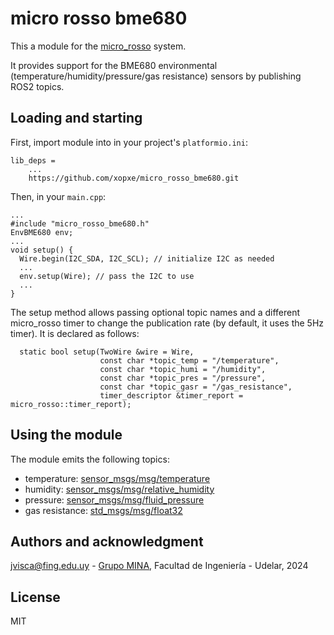 # micro rosso bme680

This a module for the [micro_rosso](https://github.com/xopxe/micro_rosso_platformio) system.

It provides support for the BME680 environmental (temperature/humidity/pressure/gas resistance) sensors by publishing ROS2 topics.

## Loading and starting

First, import module into in your project's `platformio.ini`:

```
lib_deps =
    ...
    https://github.com/xopxe/micro_rosso_bme680.git
```

Then, in your `main.cpp`:

```
...
#include "micro_rosso_bme680.h"
EnvBME680 env;
...
void setup() {
  Wire.begin(I2C_SDA, I2C_SCL); // initialize I2C as needed
  ...
  env.setup(Wire); // pass the I2C to use
  ...
}
```

The setup method allows passing optional topic names and a different micro_rosso timer to change the publication rate (by default, it uses the 5Hz timer). It is declared as follows:

```
  static bool setup(TwoWire &wire = Wire,
                    const char *topic_temp = "/temperature",
                    const char *topic_humi = "/humidity",
                    const char *topic_pres = "/pressure",
                    const char *topic_gasr = "/gas_resistance",
                    timer_descriptor &timer_report = micro_rosso::timer_report);
```

## Using the module

The module emits the following topics:
* temperature: [sensor_msgs/msg/temperature](https://docs.ros2.org/foxy/api/sensor_msgs/msg/Temperature.html)
* humidity: [sensor_msgs/msg/relative_humidity](http://docs.ros.org/en/noetic/api/sensor_msgs/html/msg/RelativeHumidity.html)
* pressure: [sensor_msgs/msg/fluid_pressure](http://docs.ros.org/en/noetic/api/sensor_msgs/html/msg/RelativeHumidity.html)
* gas resistance: [std_msgs/msg/float32](http://docs.ros.org/en/noetic/api/sensor_msgs/html/msg/RelativeHumidity.html)

## Authors and acknowledgment

jvisca@fing.edu.uy - [Grupo MINA](https://www.fing.edu.uy/inco/grupos/mina/), Facultad de Ingeniería - Udelar, 2024

## License

MIT


